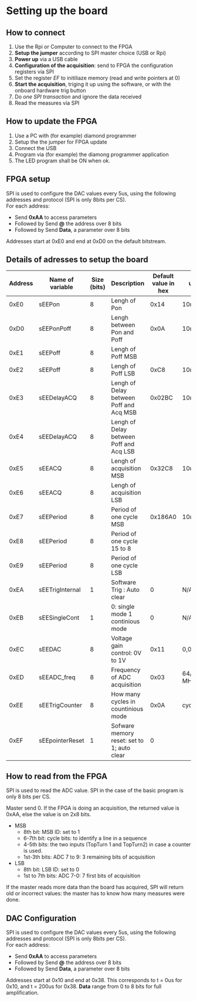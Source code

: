 # Setting up the board

## How to connect

1. Use the Rpi or Computer to connect to the FPGA
2. __Setup the jumper__ according to SPI master choice (USB or Rpi)
3. __Power up__ via a USB cable
4. __Configuration of the acquisition__: send to FPGA the configuration registers via SPI 
5. Set the register _EF_ to initiliaze memory (read and write pointers at 0)
6. __Start the acquisition__, triging it up using the software, or with the onboard hardware trig button
7. Do _one SPI transaction_ and ignore the data received
8. Read the measures via SPI


## How to update the FPGA

1. Use a PC with (for example) diamond programmer
2. Setup the the jumper for FPGA update
3. Connect the USB
4. Program via (for example) the diamong programmer application
5. The LED program shall be ON when ok.


## FPGA setup

SPI is used to configure the DAC values every 5us, using the following addresses and protocol (SPI is only 8bits per CS).	
For each address:			
* Send __0xAA__ to access parameters
* Followed by Send __@__ the address over 8 bits
* Followed by Send __Data__, a parameter over 8 bits

Addresses start at 0xE0 and end at 0xD0 on the default bitstream.

## Details of adresses to setup the board

| Address 	| Name of variable 	| Size (bits) 	| Description                                	| Default value in hex 	| unit          	|  Value    	|
|---------	|------------------	|-------------	|--------------------------------------------	|----------------------	|---------------	|-----------	|
| 0xE0    	| sEEPon           	| 8           	| Lengh of Pon                               	| 0x14                 	| 10ns          	| 200 ns    	|
| 0xD0    	| sEEPonPoff       	| 8           	| Lengh between Pon and Poff                 	| 0x0A                 	| 10ns          	| 100 ns    	|
| 0xE1    	| sEEPoff          	| 8           	| Lengh of Poff MSB                          	|                      	|               	|           	|
| 0xE2    	| sEEPoff          	| 8           	| Lengh of Poff LSB                          	| 0xC8                 	| 10ns          	| 2000 ns   	|
| 0xE3    	| sEEDelayACQ      	| 8           	| Lengh of Delay between Poff and Acq MSB    	| 0x02BC               	| 10ns          	| 7000 ns   	|
| 0xE4    	| sEEDelayACQ      	| 8           	| Lengh of Delay between Poff and Acq LSB    	|                      	|               	|           	|
| 0xE5    	| sEEACQ           	| 8           	| Lengh of acquisition MSB                   	| 0x32C8               	| 10ns          	| 130 us    	|
| 0xE6    	| sEEACQ           	| 8           	| Lengh of acquisition LSB                   	|                      	|               	|           	|
| 0xE7    	| sEEPeriod        	| 8           	| Period of one cycle MSB                    	| 0x186A0              	| 10ns          	| 1 ms      	|
| 0xE8    	| sEEPeriod        	| 8           	| Period of one cycle 15 to 8                	|                      	|               	|           	|
| 0xE9    	| sEEPeriod        	| 8           	| Period of one cycle LSB                    	|                      	|               	|           	|
| 0xEA    	| sEETrigInternal  	| 1           	| Software Trig : Auto clear                 	| 0                    	| N/A           	|           	|
| 0xEB    	| sEESingleCont    	| 1           	| 0: single mode 1 continious mode           	| 0                    	| N/A           	|           	|
| 0xEC    	| sEEDAC           	| 8           	| Voltage gain control: 0V to 1V             	| 0x11                 	| 0,004         	| 68 mV     	|
| 0xED    	| sEEADC_freq      	| 8           	| Frequency of ADC acquisition               	| 0x03                 	|  64/(1+f) MHz 	| 16 MHz    	|
| 0xEE    	| sEETrigCounter   	| 8           	| How many cycles in countinious mode        	| 0x0A                 	| cycles        	| 10 cycles 	|
| 0xEF    	| sEEpointerReset  	| 1           	| Sofware memory reset: set to 1; auto clear 	| 0                    	|               	|           	|

## How to read from the FPGA

SPI is used to read the ADC value. SPI in the case of the basic program is only 8 bits per CS.	

Master send 0. If the FPGA is doing an acquisition, the returned value is 0xAA, else the value is on 2x8 bits.

* MSB					
  * 8th bit: MSB ID: set to 1
  * 6-7th bit: cycle bits: to identify a line in a sequence
  * 4-5th bits: the two inputs (TopTurn 1 and TopTurn2) in case a counter is used.
  * 1st-3th bits: ADC 7 to 9: 3 remaining bits of acquisition
* LSB	
  * 8th bit: LSB ID: set to 0 
  * 1st to 7th bits: ADC 7-0: 7 first bits of acquisition

If the master reads more data than the board has acquired, SPI will return old or incorrect values: the master has to know how many measures were done.


## DAC Configuration

SPI is used to configure the DAC values every 5us, using the following addresses and protocol (SPI is only 8bits per CS).	
For each address:			
* Send __0xAA__ to access parameters
* Followed by Send __@__ the address over 8 bits
* Followed by Send __Data__, a parameter over 8 bits

Addresses start at 0x10 and end at 0x38. This corresponds to t = 0us for 0x10, and t = 200us for 0x38. __Data__ range from 0 to 8 bits for full amplification.



